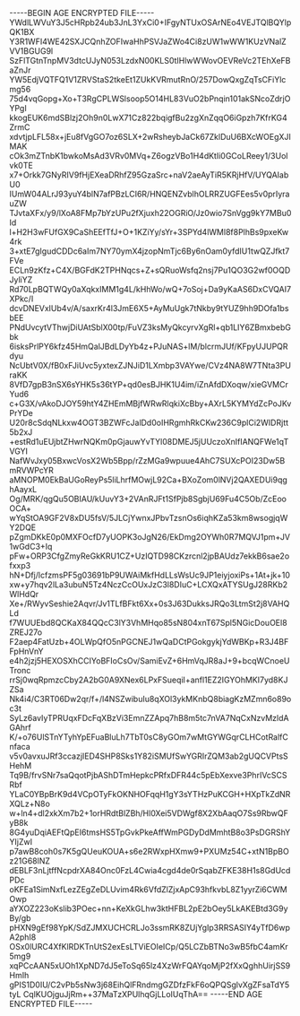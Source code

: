 -----BEGIN AGE ENCRYPTED FILE-----
YWdlLWVuY3J5cHRpb24ub3JnL3YxCi0+IFgyNTUxOSArNEo4VEJTQlBQYlpQK1BX
Y3R1WFI4WE42SXJCQnhZOFIwaHhPSVJaZWo4Ci8zUW1wWW1KUzVNalZVV1BGUG9l
SzFlTGtnTnpMV3dtcUJyN053LzdxN00KLS0tIHlwWWovOEVReVc2TEhXeFBaZnJr
YW5EdjVQTFQ1V1ZRVStaS2tkeEt1ZUkKVRmutRnO/257DowQxgZqTsCFiYlcmg56
75d4vqGopg+Xo+T3RgCPLWSlsoop5O14HL83VuO2bPnqin101akSNcoZdrjOYPgI
kkogEUK6mdSBlzj2Oh9n0LwX71Cz822bqigfBu2zgXnZqqO6iGpzh7KfrKG4ZrmC
xdvtjpLFL58x+jEu8fVgGO7oz6SLX+2wRsheybJaCk67ZklDuU6BXcWOEgXJIMAK
cOk3mZTnbK1bwkoMsAd3VRv0MVq+Z6ogzVBo1H4dKtIi0GCoLReey1/3Uolvk0TE
x7+Orkk7GNyRIV9fHjEXeaDRhfZ95GzaSrc+naV2aeAyTiR5KRjHfV/UYQAIabU0
IUmW04ALrJ93yuY4blN7afPBzLCI6R/HNQENZvblhOLRRZUGFEes5v0prIyrauZW
TJvtaXFx/y9/lXoA8FMp7bYzUPu2fXjuxh22OGRiO/Jz0wio7SnVgg9kY7MBu0Id
l+H2H3wFUfGX9CaShEEfTfJ+O+1KZiYy/sYr+3SPYd4lWMl8f8PlhBs9pxeKw4rk
3+xtE7gIgudCDDc6aIm7NY70ymX4jzopNmTjc6By6nOam0yfdIU1twQZJfkt7FVe
ECLn9zKfz+C4X/BGFdK2TPHNqcs+Z+sQRuoWsfq2nsj7Pu1QO3G2wf0OQDJyliYZ
Rd70LpBQTWQy0aXqkxIMM1g4L/kHhWo/wQ+7oSoj+Da9yKaAS6DxCVQAI7XPkc/I
dcvDNEVxIUb4v/A/saxrKr4l3JmE6X5+AyMuUgk7tNkby9tYUZ9hh9DOfa1bsbEE
PNdUvcytVThwjDiUAtSblX00tp/FuVZ3ksMyQkcyrvXgRl+qb1LIY6ZBmxbebGbk
6isksPrlPY6kfz45HmQalJBdLDyYb4z+PJuNAS+lM/blcrmJUf/KFpyUJUPQRdyu
NcUbtV0X/fB0xFJiUvc5yxtexZJNJiD1LXmbp3VAYwe/CVz4NA8W7TNta3PUraKK
8VfD7gpB3nSX6sYHK5s36tYP+qd0esBJHK1U4im/iZnAfdDXoqw/xieGVMCrYud6
c+G3X/vAkoDJOY59htY4ZHEmMBjfWRwRlqkiXcBby+AXrL5KYMYdZcPoJKvPrYDe
U20r8cSdqNLkxw4OGT3BZWFcJalDd0oIHRgmhRkCKw236C9plCi2WIDRjtt5b2xJ
+estRd1uEUjbtZHwrNQKm0pGjauwYvTYl08DMEJ5jUUczoXnIfIANQFWe1qTVGYI
NafWvJxy05BxwcVosX2Wb5Bpp/rZzMGa9wpuue4AhC7SUXcPOI23Dw5BmRVWPcYR
aMNOPM0EkBaUGoReyPs5liLhrfMOwjL92Ca+BXoZom0lNVj2QAXEDUi9qghAayxL
Og/MRK/qgQu5OBIAU/kUuvY3+2VAnRJFt1SfPjb8SgbjU69Fu4C5Ob/ZcEooOCA+
wYqStOA9GF2V8xDU5fsV/5JLCjYwnxJPbvTzsnOs6iqhKZa53km8wsogjqWY2DQE
pZgmDKkE0p0MXFOcfD7yUOPK3oJgN26/EkDmg2OYWh0R7MQVJ1pm+JV1wGdC3+Iq
pFw+ORP3CfgZmyReGkKRU1CZ+UzIQTD98CKzrcnl2jpBAUdz7ekkB6sae2ofxxp3
hN+Dfj/lcfzmsPF5g03691bP9UWAiMkfHdLLsWsUc9JP1eiyjoxiPs+1At+jk+10
xw+y7hqv2lLa3ubuN5Tz4NczCcOUxJzC3l8DIuC+LCXQxATYSUgJ28RKb2WlHdQr
Xe+/RWyvSeshie2Aqvr/Jv1TLfBFkt6Xx+0s3J63DukksJRQo3LtmSt2j8VAHQLd
f7WUUEbd8QCKaX84QQcC3lY3VhMHqo85sN804xnT67Spl5NGicDouOEl8ZREJ27o
F2aep4FatUzb+4OLWpQfO5nPGCNEJ1wQaDCtPGokgykjYdWBKp+R3J4BFFpHnVnY
e4h2jzj5HEXOSXhCCIYoBFIoCsOv/SamiEvZ+6HmVqJR8aJ+9+bcqWCnoeUTronc
rrSj0wqRpmzcCby2A2bG0A9XNex6LPxFSueqiI+anfl1EZ2IGYOhMKI7yd8KJZSa
Nk4i4/C3RT06Dw2qr/f+/l4NSZwibuIu8qXOl3ykMKnbQ8biagKzMZmn6o89oc3t
SyLz6avIyTPRUqxFDcFqXBzVi3EmnZZApq7hB8m5tc7nVA7NqCxNzvMzldAGAhrf
K/+o76UlSTnYTyhYpEFuaBluLh7TbT0sC8yGOm7wMtGYWGqrCLHCotRalfCnfaca
v5v0avxuJRf3ccazjIED4SHP8Sks1Y82iSMUfSwYGRIrZQM3ab2gUQCVPtsSHehM
Tq9B/frvSNr7saQqotPjbAShDTmHepkcPRfxDFR44c5pEbXexve3PhrIVcSCSRbf
YLaC0YBpBrK9d4VCpOTyFkOKNHOFqqH1gY3sYTHzPuKCGH+HXpTkZdNRXQLz+N8o
w+ln4+dl2xkXm7b2+1orHRdtBlZBh/Hl0Xei5VDWgf8X2XbAaqO7Ss9RbwQFyB8k
8G4yuDqiAEFtQpEI6tmsHS5TpGvkPkeAffWmPGDyDdMmhtB8o3PsDGRShYYIjZwI
p7awB8coh0s7K5gQUeuKOUA+s6e2RWxpHXmw9+PXUMz54C+xtN1BpBOz21G68lNZ
dEBLF3nLjtffNcpdrXA84Onc0FzL4Cwia4cgd4de0rSqabZFKE38H1s8GdUcdPDc
oKFEa1SimNxfLezZEgZeDLUvim4Rk6VfdZlZjxApC93hfkvbL8Z1yyrZi6CWMOwp
aYXOZ223oKslib3POec+nn+KeXkGLhw3ktHFBL2pE2bOey5LkAKEBtd3G9yBy/gb
pHXN9gEf98YpK/SdZJMXUCHCRLJo3ssmRK8ZUjYgIp3RRSASIY4yTfD6wpA2phI8
OSx0lURC4XfKlRDKTnUtS2exEsLTViEOIeICp/Q5LCZbBTNo3wB5fbC4amKr5mg9
xqPCcAAN5xUOh1XpND7dJ5eToSq65lz4XzWrFQAYqoMjP2fXxQghhUirjSS9HmIh
gPIS1D0IU/C2vPb5sNw3j68EihQlFRndmgGZDfzFkF6oQPQSglvXgZFsaTdY5tyL
CqlKUOjguJjRm++37MaTzXPUlhqGjLLoIUqThA==
-----END AGE ENCRYPTED FILE-----
